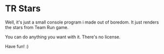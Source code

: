 # TR Stars

Well, it's just a small console program i made out of boredom. It just renders the stars from Team Run game.

You can do anything you want with it. There's no license.

Have fun! :)
